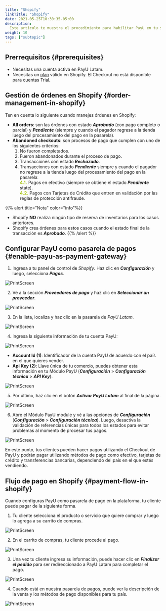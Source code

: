```yaml
---
title: "Shopify"
linkTitle: "Shopify"
date: 2021-05-25T10:30:35-05:00
description:
  Este artículo te muestra el procedimiento para habilitar PayU en tu sitio web de Shopify. 
weight: 10
tags: ["subtopic"]
---
```


## Prerrequisitos {#prerequisites}
* Necesitas una cuenta activa en PayU Latam.
* Necesitas un [plan](https://es.shopify.com/precios) válido en Shopify. El Checkout no está disponible para cuentas Trial.

## Gestión de órdenes en Shopify {#order-management-in-shopify}
Ten en cuenta lo siguiente cuando manejes órdenes en Shopify:
* **All orders**: son las órdenes con estado _**Aprobado**_ (con pago completo o parcial) y _**Pendiente**_ (siempre y cuando el pagador regrese a la tienda luego del procesamiento del pago en la pasarela).
* **Abandoned checkouts**: son procesos de pago que cumplen con uno de los siguientes criterios:
  1. No fueron completados.
  2. Fueron abandonados durante el proceso de pago.
  3. Transacciones con estado _**Rechazado**_.
  4. Transacciones con estado _**Pendiente**_ siempre y cuando el pagador no regrese a la tienda luego del procesamiento del pago en la pasarela:<br>
    <span style="color: #A6C307;font-weight: bold;">4.1.</span> Pagos en efectivo (siempre se obtiene el estado _**Pendiente**_ state).<br>
    <span style="color: #A6C307;font-weight: bold;">4.2.</span> Pagos con Tarjetas de Crédito que entren en validación por las reglas de protección antifraude.

{{% alert title="Nota" color="info"%}}
* Shopify **NO** realiza ningún tipo de reserva de inventarios para los casos anteriores.
* Shopify crea órdenes para estos casos cuando el estado final de la transacción es _**Aprobado**_.
{{% /alert %}}

## Configurar PayU como pasarela de pagos {#enable-payu-as-payment-gateway}
1. Ingresa a tu panel de control de _Shopify_. Haz clic en _**Configuración**_ y luego, selecciona _**Pagos**_.
 
![PrintScreen](/assets/Shopify/Shopify_01_es.png)

2. Ve a la sección _**Proveedores de pago**_ y haz clic en _**Seleccionar un proveedor**_.

![PrintScreen](/assets/Shopify/Shopify_02_es.png)

3. En la lista, localiza y haz clic en la pasarela de _PayU Latam_. 

![PrintScreen](/assets/Shopify/Shopify_03_es.png)

4. Ingresa la siguiente información de tu cuenta PayU:

![PrintScreen](/assets/Shopify/Shopify_04_es.png)

* **Account Id (1)**: Identificador de la cuenta PayU de acuerdo con el país en el que quieres vender.
* **Api Key (2)**: Llave única de tu comercio, puedes obtener esta información en tu Módulo PayU (**_Configuración_** > **_Configuración técnica_** > **_API Key_**).

![PrintScreen](/assets/Shopify/Shopify_05_es.png)

5. Por último, haz clic en el botón _**Activar PayU Latam**_ al final de la página.

![PrintScreen](/assets/Shopify/Shopify_06_es.png)

6. Abre el Módulo PayU module y vé a las opciones de _**Configuración**_ (**_Configuración_** > **_Configuración técnica_**). Luego, desactiva la validación de referencias únicas para todos los estados para evitar problemas al momento de procesar tus pagos.

![PrintScreen](/assets/Shopify/Shopify_07_es.png)

En este punto, tus clientes pueden hacer pagos utilizando el Checkout de PayU y podrán pagar utilizando métodos de pago como efectivo, tarjetas de crédito y transferencias bancarias, dependiendo del país en el que estés vendiendo.

## Flujo de pago en Shopify {#payment-flow-in-shopify}
Cuando configuras PayU como pasarela de pago en la plataforma, tu cliente puede pagar de la siguiente forma.

1. Tu cliente selecciona el producto o servicio que quiere comprar y luego lo agrega a su carrito de compras.

![PrintScreen](/assets/Shopify/Shopify_08_es.png)

2. En el carrito de compras, tu cliente procede al pago.

![PrintScreen](/assets/Shopify/Shopify_09_es.png)

3. Una vez tu cliente ingresa su información, puede hacer clic en _**Finalizar el pedido**_ para ser redireccionado a PayU Latam para completar el pago.

![PrintScreen](/assets/Shopify/Shopify_10_es.png)

4. Cuando está en nuestra pasarela de pagos, puede ver la descripción de la venta y los métodos de pago disponibles para tu país.

![PrintScreen](/assets/Shopify/Shopify_11_es.png)